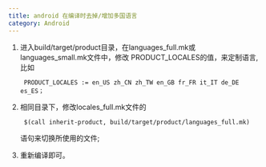 ```yaml
---
title: android 在编译时去掉/增加多国语言
category: Android
---
```



1. 进入build/target/product目录，在languages_full.mk或languages_small.mk文件中，修改 PRODUCT_LOCALES的值，来定制语言,比如

		PRODUCT_LOCALES := en_US zh_CN zh_TW en_GB fr_FR it_IT de_DE es_ES；

2. 相同目录下，修改locales_full.mk文件的

		$(call inherit-product, build/target/product/languages_full.mk)

	语句来切换所使用的文件;

3. 重新编译即可。
